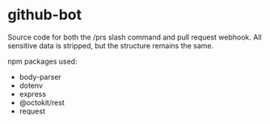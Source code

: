 # github-bot

Source code for both the /prs slash command and pull request webhook.
All sensitive data is stripped, but the structure remains the same.

npm packages used:
* body-parser
* dotenv
* express
* @octokit/rest
* request

